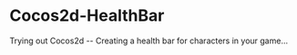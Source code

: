 Cocos2d-HealthBar
=================

Trying out Cocos2d -- Creating a health bar for characters in your game...
